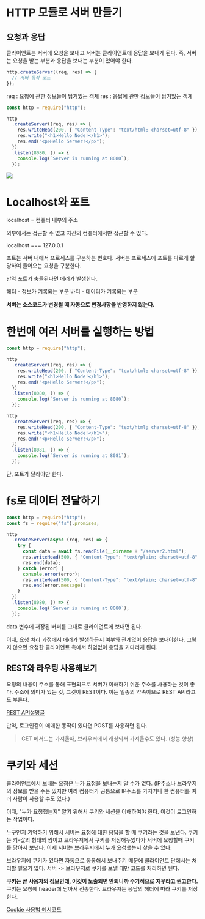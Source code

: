 # HTTP 모듈로 서버 만들기

## 요청과 응답

클라이언트는 서버에 요청을 보내고 서버는 클라이언트에 응답을 보내게 된다.
즉, 서버는 요청을 받는 부분과 응답을 보내는 부분이 있어야 한다.

```js
http.createServer((req, res) => {
  // 서버 동작 코드
});
```

req : 요청에 관한 정보들이 담겨있는 객체
res : 응답에 관한 정보들이 담겨있는 객체

```js
const http = require("http");

http
  .createServer((req, res) => {
    res.writeHead(200, { "Content-Type": "text/html; charset=utf-8" });
    res.write("<h1>Hello Node!</h1>");
    res.end("<p>Hello Server!</p>");
  })
  .listen(8080, () => {
    console.log(`Server is running at 8080`);
  });
```

![](https://images.velog.io/images/hjh040302/post/1e193562-bcd4-4ed5-9729-572118860c9a/image.png)

# Localhost와 포트

localhost = 컴퓨터 내부의 주소

외부에서는 접근할 수 없고 자신의 컴퓨터에서만 접근할 수 있다.

localhost === 127.0.0.1

포트는 서버 내에서 프로세스를 구분하는 번호다.
서버는 프로세스에 포트를 다르게 할당하여 들어오는 요청을 구분한다.

만약 포트가 충돌된다면 에러가 발생한다.

헤더 - 정보가 기록되는 부분
바디 - 데이터가 기록되는 부분

**서버는 소스코드가 변경될 때 자동으로 변경사항을 반영하지 않는다.**

# 한번에 여러 서버를 실행하는 방법

```js
const http = require("http");

http
  .createServer((req, res) => {
    res.writeHead(200, { "Content-Type": "text/html; charset=utf-8" });
    res.write("<h1>Hello Node!</h1>");
    res.end("<p>Hello Server!</p>");
  })
  .listen(8080, () => {
    console.log(`Server is running at 8080`);
  });

http
  .createServer((req, res) => {
    res.writeHead(200, { "Content-Type": "text/html; charset=utf-8" });
    res.write("<h1>Hello Node!</h1>");
    res.end("<p>Hello Server!</p>");
  })
  .listen(8081, () => {
    console.log(`Server is running at 8081`);
  });
```

단, 포트가 달라야만 한다.

# fs로 데이터 전달하기

```js
const http = require("http");
const fs = require("fs").promises;

http
  .createServer(async (req, res) => {
    try {
      const data = await fs.readFile(__dirname + "/server2.html");
      res.writeHead(500, { "Content-Type": "text/plain; charset=utf-8" });
      res.end(data);
    } catch (error) {
      console.error(error);
      res.writeHead(500, { "Content-Type": "text/plain; charset=utf-8" });
      res.end(error.message);
    }
  })
  .listen(8080, () => {
    console.log(`Server is running at 8080`);
  });
```

data 변수에 저장된 버퍼를 그대로 클라이언트에 보내면 된다.

이때, 요청 처리 과정에서 에러가 발생하든지 여부와 관계없이 응답을 보내야한다.
그렇지 않으면 요청한 클라이언트 측에서 하염없이 응답을 기다리게 된다.

## REST와 라우팅 사용해보기

요청의 내용이 주소를 통해 표현되므로 서버가 이해하기 쉬운 주소를 사용하는 것이 좋다.
주소에 의미가 있는 것, 그것이 REST이다. 이는 일종의 약속이므로 REST API라고도 부른다.

[REST API설명글](https://meetup.toast.com/posts/92)

만약, 로그인같이 애매한 동작이 있다면 POST를 사용하면 된다.

> GET 메서드는 가져올때, 브라우저에서 캐싱되서 가져올수도 있다. (성능 향상)

# 쿠키와 세션

클라이언트에서 보내는 요청은 누가 요청을 보내는지 알 수가 없다. (IP주소나 브라우저의 정보를 받을 수는 있지만 여러 컴퓨터가 공통으로 IP주소를 가지거나 한 컴퓨터를 여러 사람이 사용할 수도 있다.)

이때, "누가 요청했는지" 알기 위해서 쿠키와 세션을 이해하여야 한다. 이것이 로그인하는 작업이다.

누구인지 기억하기 위해서 서버는 요청에 대한 응답을 할 때 쿠키라는 것을 보낸다.
쿠키는 키-값의 형태의 쌍이고 브라우저에서 쿠키를 저장해두었다가 서버에 요청할때 쿠키를 담아서 보낸다.
이제 서버는 브라우저에서 누가 요청했는지 찾을 수 있다.

브라우저에 쿠키가 있다면 자동으로 동봉해서 보내주기 때문에 클라이언트 단에서는 처리할 필요가 없다.
서버 -> 브라우저로 쿠키를 보낼 때만 코드를 처리하면 된다.

**쿠키는 곧 사용자의 정보인데, 이것이 노출되면 안되니까 주기적으로 지우라고 권고한다.**
쿠키는 요청에 header에 담아서 전송한다. 브라우저는 응답의 헤더에 따라 쿠키를 저장한다.

[Cookie 사용법 예시코드](./cookie-session/cookie2.js)
